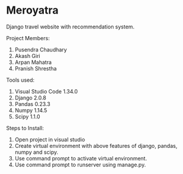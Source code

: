 # Meroyatra
Django travel website with recommendation system.

Project Members:
1. Pusendra Chaudhary
2. Akash Giri
3. Arpan Mahatra
4. Pranish Shrestha

Tools used:
1. Visual Studio Code 1.34.0
2. Django 2.0.8
3. Pandas 0.23.3
4. Numpy 1.14.5
5. Scipy 1.1.0

Steps to Install:
1. Open project in visual studio
2. Create virtual environment with above features of django, pandas, numpy and scipy.
3. Use command prompt to activate virtual environment.
4. Use command prompt to runserver using manage.py.
